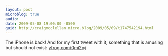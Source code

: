 ```yaml
---
layout: post
microblog: true
audio: 
date: 2009-05-08 19:00:00 -0500
guid: http://craigmcclellan.micro.blog/2009/05/09/t1747542194.html
---
```

The iPhone is back! And for my first tweet with it, something that is amusing but should not exist: [yfrog.com/0mi2oj](http://yfrog.com/0mi2oj)
